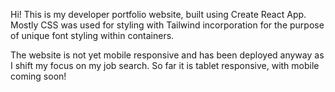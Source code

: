 Hi! This is my developer portfolio website, built using Create React App. Mostly CSS was used for styling with Tailwind incorporation for the purpose of unique font styling within containers.

The website is not yet mobile responsive and has been deployed anyway as I shift my focus on my job search. So far it is tablet responsive, with mobile coming soon! 
